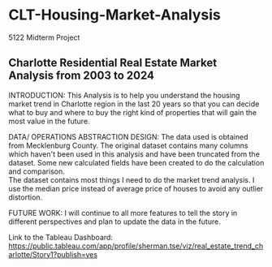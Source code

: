 # CLT-Housing-Market-Analysis
5122 Midterm Project

## Charlotte Residential Real Estate Market Analysis from 2003 to 2024

INTRODUCTION: This Analysis is to help you understand the housing market trend in Charlotte region in the last 
20 years so that you can decide what to buy and where to buy the right kind of properties that will gain the most value in the future.

DATA/ OPERATIONS ABSTRACTION DESIGN: The data used is obtained from Mecklenburg County. The original dataset contains many columns which haven't been
used in this analysis and have been truncated from the dataset. Some new calculated fields have been created to do the calculation and comparison.  
The dataset contains most things I need to do the market trend analysis. I use the median price instead of average price of houses to avoid any outlier distortion.

FUTURE WORK: I will continue to all more features to tell the story in different perspectives and plan to update the data in the future.

Link to the Tableau Dashboard: https://public.tableau.com/app/profile/sherman.tse/viz/real_estate_trend_charlotte/Story1?publish=yes
